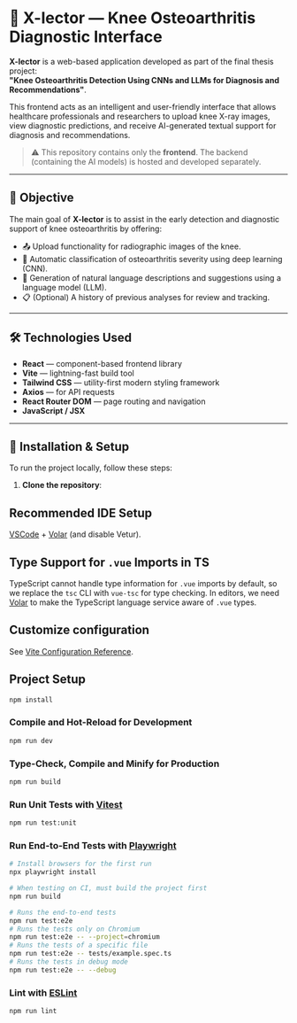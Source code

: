 # 🦴 X-lector — Knee Osteoarthritis Diagnostic Interface

**X-lector** is a web-based application developed as part of the final thesis project:  
**"Knee Osteoarthritis Detection Using CNNs and LLMs for Diagnosis and Recommendations"**.

This frontend acts as an intelligent and user-friendly interface that allows healthcare professionals and researchers to upload knee X-ray images, view diagnostic predictions, and receive AI-generated textual support for diagnosis and recommendations.

> ⚠️ This repository contains only the **frontend**. The backend (containing the AI models) is hosted and developed separately.

---

## 🎯 Objective

The main goal of **X-lector** is to assist in the early detection and diagnostic support of knee osteoarthritis by offering:

- 📤 Upload functionality for radiographic images of the knee.
- 🧠 Automatic classification of osteoarthritis severity using deep learning (CNN).
- 💬 Generation of natural language descriptions and suggestions using a language model (LLM).
- 📋 (Optional) A history of previous analyses for review and tracking.

---

## 🛠️ Technologies Used

- **React** — component-based frontend library
- **Vite** — lightning-fast build tool
- **Tailwind CSS** — utility-first modern styling framework
- **Axios** — for API requests
- **React Router DOM** — page routing and navigation
- **JavaScript / JSX**

---

## 🚀 Installation & Setup

To run the project locally, follow these steps:

1. **Clone the repository**:

## Recommended IDE Setup

[VSCode](https://code.visualstudio.com/) + [Volar](https://marketplace.visualstudio.com/items?itemName=Vue.volar) (and disable Vetur).

## Type Support for `.vue` Imports in TS

TypeScript cannot handle type information for `.vue` imports by default, so we replace the `tsc` CLI with `vue-tsc` for type checking. In editors, we need [Volar](https://marketplace.visualstudio.com/items?itemName=Vue.volar) to make the TypeScript language service aware of `.vue` types.

## Customize configuration

See [Vite Configuration Reference](https://vite.dev/config/).

## Project Setup

```sh
npm install
```

### Compile and Hot-Reload for Development

```sh
npm run dev
```

### Type-Check, Compile and Minify for Production

```sh
npm run build
```

### Run Unit Tests with [Vitest](https://vitest.dev/)

```sh
npm run test:unit
```

### Run End-to-End Tests with [Playwright](https://playwright.dev)

```sh
# Install browsers for the first run
npx playwright install

# When testing on CI, must build the project first
npm run build

# Runs the end-to-end tests
npm run test:e2e
# Runs the tests only on Chromium
npm run test:e2e -- --project=chromium
# Runs the tests of a specific file
npm run test:e2e -- tests/example.spec.ts
# Runs the tests in debug mode
npm run test:e2e -- --debug
```

### Lint with [ESLint](https://eslint.org/)

```sh
npm run lint
```
